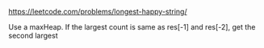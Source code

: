 https://leetcode.com/problems/longest-happy-string/

Use a maxHeap.
If the largest count is same as res[-1] and res[-2], get the second largest